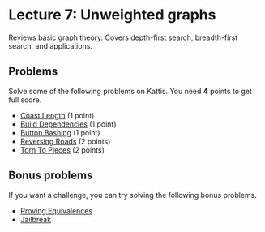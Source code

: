 # Lecture 7: Unweighted graphs

Reviews basic graph theory. Covers depth-first search, breadth-first search, and applications.

<h2>Problems</h2>
Solve some of the following problems on Kattis. You need <b>4</b> points to get full score.
<ul>
<li><a href="https://open.kattis.com/problems/coast">Coast Length</a> (1 point)</li>
<li><a href="https://open.kattis.com/problems/builddeps">Build Dependencies</a> (1 point)</li>
<li><a href="https://open.kattis.com/problems/buttonbashing">Button Bashing</a> (1 point)</li>
<li><a href="https://open.kattis.com/problems/reversingroads">Reversing Roads</a> (2 points)</li>
<li><a href="https://open.kattis.com/problems/torn2pieces">Torn To Pieces</a> (2 points)</li>
</ul>
<h2>Bonus problems</h2>
If you want a challenge, you can try solving the following bonus problems.
<ul>
<li><a href="https://open.kattis.com/problems/equivalences">Proving Equivalences</a></li>
<li><a href="https://open.kattis.com/problems/jailbreak">Jailbreak</a></li>
</ul>
